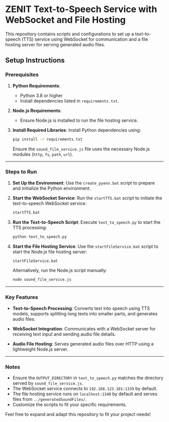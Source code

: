 # ZENIT Text-to-Speech Service with WebSocket and File Hosting

This repository contains scripts and configurations to set up a text-to-speech (TTS) service using WebSocket for communication and a file hosting server for serving generated audio files.

## Setup Instructions

### Prerequisites

1. **Python Requirements**:
   - Python 3.8 or higher
   - Install dependencies listed in `requirements.txt`.

2. **Node.js Requirements**:
   - Ensure Node.js is installed to run the file hosting service.

3. **Install Required Libraries**:
   Install Python dependencies using:
   ```bash
   pip install -r requirements.txt
   ```

   Ensure the `sound_file_service.js` file uses the necessary Node.js modules (`http`, `fs`, `path`, `url`).

---

### Steps to Run

1. **Set Up the Environment**:
   Use the `create_pyenv.bat` script to prepare and initialize the Python environment.

2. **Start the WebSocket Service**:
   Run the `startTTS.bat` script to initiate the text-to-speech WebSocket service:
   ```cmd
   startTTS.bat
   ```

3. **Run the Text-to-Speech Script**:
   Execute `text_to_speech.py` to start the TTS processing:
   ```bash
   python text_to_speech.py
   ```

4. **Start the File Hosting Service**:
   Use the `startFileService.bat` script to start the Node.js file hosting server:
   ```cmd
   startFileService.bat
   ```

   Alternatively, run the Node.js script manually:
   ```bash
   node sound_file_service.js
   ```

---

### Key Features

- **Text-to-Speech Processing**:
  Converts text into speech using TTS models, supports splitting long texts into smaller parts, and generates audio files.

- **WebSocket Integration**:
  Communicates with a WebSocket server for receiving text input and sending audio file details.

- **Audio File Hosting**:
  Serves generated audio files over HTTP using a lightweight Node.js server.

---

### Notes

- Ensure the `OUTPUT_DIRECTORY` in `text_to_speech.py` matches the directory served by `sound_file_service.js`.
- The WebSocket service connects to `192.168.123.101:1339` by default.
- The file hosting service runs on `localhost:1340` by default and serves files from `../generatedSoundFiles/`.
- Customize the scripts to fit your specific requirements.

Feel free to expand and adapt this repository to fit your project needs!

